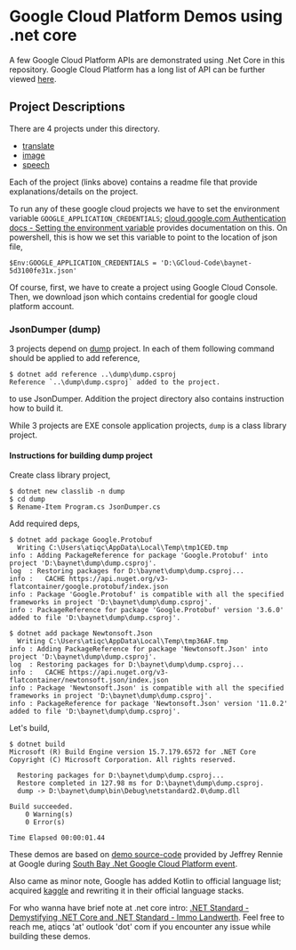 # Google Cloud Platform Demos using .net core
A few Google Cloud Platform APIs are demonstrated using .Net Core in this repository. Google Cloud Platform has a long list of API can be further viewed [here][10].

## Project Descriptions
There are 4 projects under this directory.

 - [translate][2]
 - [image][3]
 - [speech][4]
 
Each of the project (links above) contains a readme file that provide explanations/details on the project.

To run any of these google cloud projects we have to set the environment variable `GOOGLE_APPLICATION_CREDENTIALS`; [cloud.google.com Authentication docs - Setting the environment variable][7] provides documentation on this. On powershell, this is how we set this variable to point to the location of json file,

    $Env:GOOGLE_APPLICATION_CREDENTIALS = 'D:\GCloud-Code\baynet-5d3100fe31x.json'

Of course, first, we have to create a project using Google Cloud Console. Then, we download json which contains credential for google cloud platform account.
 
### JsonDumper (dump)
3 projects depend on [dump][1] project. In each of them following command should be applied to add reference,

    $ dotnet add reference ..\dump\dump.csproj
    Reference `..\dump\dump.csproj` added to the project.

to use JsonDumper. Addition the project directory also contains instruction how to build it.

While 3 projects are EXE console application projects, `dump` is a class library project.

#### Instructions for building dump project
Create class library project,

    $ dotnet new classlib -n dump
    $ cd dump
    $ Rename-Item Program.cs JsonDumper.cs

Add required deps,

    $ dotnet add package Google.Protobuf
      Writing C:\Users\atiqc\AppData\Local\Temp\tmp1CED.tmp
    info : Adding PackageReference for package 'Google.Protobuf' into project 'D:\baynet\dump\dump.csproj'.
    log  : Restoring packages for D:\baynet\dump\dump.csproj...
    info :   CACHE https://api.nuget.org/v3-flatcontainer/google.protobuf/index.json
    info : Package 'Google.Protobuf' is compatible with all the specified frameworks in project 'D:\baynet\dump\dump.csproj'.
    info : PackageReference for package 'Google.Protobuf' version '3.6.0' added to file 'D:\baynet\dump\dump.csproj'.

    $ dotnet add package Newtonsoft.Json
      Writing C:\Users\atiqc\AppData\Local\Temp\tmp36AF.tmp
    info : Adding PackageReference for package 'Newtonsoft.Json' into project 'D:\baynet\dump\dump.csproj'.
    log  : Restoring packages for D:\baynet\dump\dump.csproj...
    info :   CACHE https://api.nuget.org/v3-flatcontainer/newtonsoft.json/index.json
    info : Package 'Newtonsoft.Json' is compatible with all the specified frameworks in project 'D:\baynet\dump\dump.csproj'.
    info : PackageReference for package 'Newtonsoft.Json' version '11.0.2' added to file 'D:\baynet\dump\dump.csproj'.

Let's build,

    $ dotnet build
    Microsoft (R) Build Engine version 15.7.179.6572 for .NET Core
    Copyright (C) Microsoft Corporation. All rights reserved.

      Restoring packages for D:\baynet\dump\dump.csproj...
      Restore completed in 127.98 ms for D:\baynet\dump\dump.csproj.
      dump -> D:\baynet\dump\bin\Debug\netstandard2.0\dump.dll

    Build succeeded.
        0 Warning(s)
        0 Error(s)

    Time Elapsed 00:00:01.44
    
These demos are based on [demo source-code][5] provided by Jeffrey Rennie at Google during [South Bay .Net Google Cloud Platform event][6].

Also came as minor note, Google has added Kotlin to official language list; acquired [kaggle][8] and rewriting it in their official language stacks.

For who wanna have brief note at .net core intro: [.NET Standard - Demystifying .NET Core and .NET Standard - Immo Landwerth][9]. Feel free to reach me, atiqcs 'at' outlook 'dot' com if you encounter any issue while building these demos.


  [1]: https://github.com/atiq-cs/net-core-google-cloud/tree/master/dump
  [2]: https://github.com/atiq-cs/net-core-google-cloud/tree/master/translate
  [3]: https://github.com/atiq-cs/net-core-google-cloud/tree/master/image
  [4]: https://github.com/atiq-cs/net-core-google-cloud/tree/master/speech
  [5]: https://github.com/SurferJeffAtGoogle/demos
  [6]: https://www.meetup.com/BayNET/events/249062607/
  [7]: https://cloud.google.com/docs/authentication/getting-started#setting_the_environment_variable
  [8]: https://www.kaggle.com/
  [9]: https://msdn.microsoft.com/en-us/magazine/mt842506.aspx
  [10]: https://developers.google.com/api-client-library/dotnet/apis/
